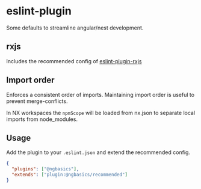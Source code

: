 # eslint-plugin

Some defaults to streamline angular/nest development.

## rxjs

Includes the recommended config of [eslint-plugin-rxjs](https://www.npmjs.com/package/eslint-plugin-rxjs)

## Import order

Enforces a consistent order of imports. Maintaining import order is useful to prevent merge-conflicts.

In NX workspaces the `npmScope` will be loaded from nx.json to separate local imports from node_modules.

## Usage

Add the plugin to your `.eslint.json` and extend the recommended config.

```json
{
  "plugins": ["@ngbasics"],
  "extends": ["plugin:@ngbasics/recommended"]
}
```
